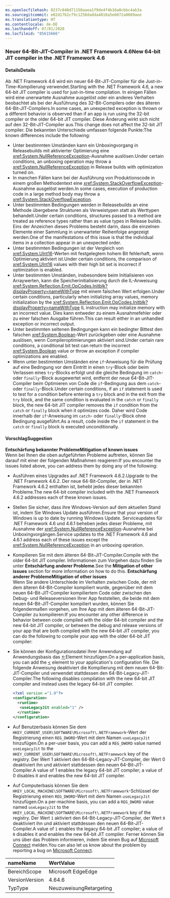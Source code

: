 ```yaml
---
ms.openlocfilehash: 0237c848d71150aaea1f9de4f4b16a0cbbc4ab3a
ms.sourcegitcommit: e02d17b2cf9c1258dadda4810a5e6072a0089aee
ms.translationtype: HT
ms.contentlocale: de-DE
ms.lasthandoff: 07/01/2020
ms.locfileid: "85615666"
---
```

### <a name="new-64-bit-jit-compiler-in-the-net-framework-46"></a><span data-ttu-id="5ff55-101">Neuer 64-Bit-JIT-Compiler in .NET Framework 4.6</span><span class="sxs-lookup"><span data-stu-id="5ff55-101">New 64-bit JIT compiler in the .NET Framework 4.6</span></span>

#### <a name="details"></a><span data-ttu-id="5ff55-102">Details</span><span class="sxs-lookup"><span data-stu-id="5ff55-102">Details</span></span>

<span data-ttu-id="5ff55-103">Ab .NET Framework 4.6 wird ein neuer 64-Bit-JIT-Compiler für die Just-in-Time-Kompilierung verwendet.</span><span class="sxs-lookup"><span data-stu-id="5ff55-103">Starting with the .NET Framework 4.6, a new 64-bit JIT compiler is used for just-in-time compilation.</span></span> <span data-ttu-id="5ff55-104">In einigen Fällen wird eine unerwartete Ausnahme ausgelöst oder ein anderes Verhalten beobachtet als bei der Ausführung des 32-Bit-Compilers oder des älteren 64-Bit-JIT-Compilers.</span><span class="sxs-lookup"><span data-stu-id="5ff55-104">In some cases, an unexpected exception is thrown or a different behavior is observed than if an app is run using the 32-bit compiler or the older 64-bit JIT compiler.</span></span> <span data-ttu-id="5ff55-105">Diese Änderung wirkt sich nicht auf den 32-Bit-JIT-Compiler aus.</span><span class="sxs-lookup"><span data-stu-id="5ff55-105">This change does not affect the 32-bit JIT compiler.</span></span> <span data-ttu-id="5ff55-106">Die bekannten Unterschiede umfassen folgende Punkte:</span><span class="sxs-lookup"><span data-stu-id="5ff55-106">The known differences include the following:</span></span>

- <span data-ttu-id="5ff55-107">Unter bestimmten Umständen kann ein Unboxingvorgang in Releasebuilds mit aktivierter Optimierung eine <xref:System.NullReferenceException>-Ausnahme auslösen.</span><span class="sxs-lookup"><span data-stu-id="5ff55-107">Under certain conditions, an unboxing operation may throw a <xref:System.NullReferenceException> in Release builds with optimization turned on.</span></span>
- <span data-ttu-id="5ff55-108">In manchen Fällen kann bei der Ausführung von Produktionscode in einem großen Methodentext eine <xref:System.StackOverflowException>-Ausnahme ausgelöst werden.</span><span class="sxs-lookup"><span data-stu-id="5ff55-108">In some cases, execution of production code in a large method body may throw a <xref:System.StackOverflowException>.</span></span>
- <span data-ttu-id="5ff55-109">Unter bestimmten Bedingungen werden in Releasebuilds an eine Methode übergebene Strukturen als Verweistypen statt als Werttypen behandelt.</span><span class="sxs-lookup"><span data-stu-id="5ff55-109">Under certain conditions, structures passed to a method are treated as reference types rather than as value types in Release builds.</span></span> <span data-ttu-id="5ff55-110">Eins der Anzeichen dieses Problems besteht darin, dass die einzelnen Elemente einer Sammlung in unerwarteter Reihenfolge angezeigt werden.</span><span class="sxs-lookup"><span data-stu-id="5ff55-110">One of the manifestations of this issue is that the individual items in a collection appear in an unexpected order.</span></span>
- <span data-ttu-id="5ff55-111">Unter bestimmten Bedingungen ist der Vergleich von <xref:System.UInt16>-Werten mit festgelegtem hohem Bit fehlerhaft, wenn Optimierung aktiviert ist.</span><span class="sxs-lookup"><span data-stu-id="5ff55-111">Under certain conditions, the comparison of <xref:System.UInt16> values with their high bit set is incorrect if optimization is enabled.</span></span>
- <span data-ttu-id="5ff55-112">Unter bestimmten Umständen, insbesondere beim Initialisieren von Arraywerten, kann die Speicherinitialisierung durch die IL-Anweisung <xref:System.Reflection.Emit.OpCodes.Initblk?displayProperty=nameWithType> mit einem falschen Wert erfolgen.</span><span class="sxs-lookup"><span data-stu-id="5ff55-112">Under certain conditions, particularly when initializing array values, memory initialization by the <xref:System.Reflection.Emit.OpCodes.Initblk?displayProperty=nameWithType> IL instruction may initialize memory with an incorrect value.</span></span> <span data-ttu-id="5ff55-113">Dies kann entweder zu einem Ausnahmefehler oder zu einer falschen Ausgabe führen.</span><span class="sxs-lookup"><span data-stu-id="5ff55-113">This can result either in an unhandled exception or incorrect output.</span></span>
- <span data-ttu-id="5ff55-114">Unter bestimmten seltenen Bedingungen kann ein bedingter Bittest den falschen <xref:System.Boolean>-Wert zurückgeben oder eine Ausnahme auslösen, wenn Compileroptimierungen aktiviert sind.</span><span class="sxs-lookup"><span data-stu-id="5ff55-114">Under certain rare conditions, a conditional bit test can return the incorrect <xref:System.Boolean> value or throw an exception if compiler optimizations are enabled.</span></span>
- <span data-ttu-id="5ff55-115">Wenn unter bestimmten Umständen eine `if`-Anweisung für die Prüfung auf eine Bedingung vor dem Eintritt in einen `try`-Block oder beim Verlassen eines `try`-Blocks erfolgt und die gleiche Bedingung im `catch`- oder `finally`-Block ausgewertet wird, entfernt der neue 64-Bit-JIT-Compiler beim Optimieren von Code die `if`-Bedingung aus dem `catch`- oder `finally`-Block.</span><span class="sxs-lookup"><span data-stu-id="5ff55-115">Under certain conditions, if an `if` statement is used to test for a condition before entering  a `try` block and in the exit from the `try` block, and the same condition is evaluated in the `catch` or `finally` block, the new 64-bit JIT compiler removes the `if` condition from the `catch` or `finally` block when it optimizes code.</span></span> <span data-ttu-id="5ff55-116">Daher wird Code innerhalb der `if`-Anweisung im `catch`- oder `finally`-Block ohne Bedingung ausgeführt.</span><span class="sxs-lookup"><span data-stu-id="5ff55-116">As a result, code inside the `if` statement in the `catch` or `finally` block is executed unconditionally.</span></span>

#### <a name="suggestion"></a><span data-ttu-id="5ff55-117">Vorschlag</span><span class="sxs-lookup"><span data-stu-id="5ff55-117">Suggestion</span></span>

<span data-ttu-id="5ff55-118">**Entschärfung bekannter Probleme**</span><span class="sxs-lookup"><span data-stu-id="5ff55-118">**Mitigation of known issues**</span></span> <br/> <span data-ttu-id="5ff55-119">Wenn bei Ihnen die oben aufgeführten Probleme auftreten, können Sie darauf mit einer der folgenden Maßnahmen reagieren:</span><span class="sxs-lookup"><span data-stu-id="5ff55-119">If you encounter the issues listed above, you can address them by doing any of the following:</span></span>

- <span data-ttu-id="5ff55-120">Ausführen eines Upgrades auf .NET Framework 4.6.2.</span><span class="sxs-lookup"><span data-stu-id="5ff55-120">Upgrade to the .NET Framework 4.6.2.</span></span> <span data-ttu-id="5ff55-121">Der neue 64-Bit-Compiler, der in .NET Framework 4.6.2 enthalten ist, behebt jedes dieser bekannten Probleme.</span><span class="sxs-lookup"><span data-stu-id="5ff55-121">The new 64-bit compiler included with the .NET Framework 4.6.2 addresses each of these known issues.</span></span>
- <span data-ttu-id="5ff55-122">Stellen Sie sicher, dass ihre Windows-Version auf dem aktuellen Stand ist, indem Sie Windows Update ausführen.</span><span class="sxs-lookup"><span data-stu-id="5ff55-122">Ensure that your version of Windows is up to date by running Windows Update.</span></span> <span data-ttu-id="5ff55-123">Serviceupdates für .NET Framework 4.6 und 4.6.1 beheben jedes dieser Probleme, mit Ausnahme der <xref:System.NullReferenceException>-Ausnahme bei Unboxingvorgängen.</span><span class="sxs-lookup"><span data-stu-id="5ff55-123">Service updates to the .NET Framework 4.6 and 4.6.1 address each of these issues except the <xref:System.NullReferenceException> in an unboxing operation.</span></span>
- <span data-ttu-id="5ff55-124">Kompilieren Sie mit dem älteren 64-Bit-JIT-Compiler.</span><span class="sxs-lookup"><span data-stu-id="5ff55-124">Compile with the older 64-bit JIT compiler.</span></span> <span data-ttu-id="5ff55-125">Informationen zum Vorgehen dazu finden Sie unter **Entschärfung anderer Probleme**.</span><span class="sxs-lookup"><span data-stu-id="5ff55-125">See the **Mitigation of other issues** section for more information on how to do this.</span></span>
<span data-ttu-id="5ff55-126">**Entschärfung anderer Probleme**</span><span class="sxs-lookup"><span data-stu-id="5ff55-126">**Mitigation of other issues**</span></span> <br/> <span data-ttu-id="5ff55-127">Wenn Sie andere Unterschiede im Verhalten zwischen Code, der mit dem älteren 64-Bit-Compiler kompiliert wurde, gegenüber mit dem neuen 64-Bit-JIT-Compiler kompiliertem Code oder zwischen den Debug- und Releaseversionen Ihrer App feststellen, die beide mit dem neuen 64-Bit-JIT-Compiler kompiliert wurden, können Sie folgendermaßen vorgehen, um Ihre App mit dem älteren 64-Bit-JIT-Compiler zu kompilieren:</span><span class="sxs-lookup"><span data-stu-id="5ff55-127">If you encounter any other difference in behavior between code compiled with the older 64-bit compiler and the new 64-bit JIT compiler, or between the debug and release versions of your app that are both compiled with the new 64-bit JIT compiler, you can do the following to compile your app with the older 64-bit JIT compiler:</span></span>

- <span data-ttu-id="5ff55-128">Sie können der Konfigurationsdatei Ihrer Anwendung auf Anwendungsbasis das [<](~/docs/framework/configure-apps/file-schema/runtime/uselegacyjit-element.md)-Element hinzufügen.</span><span class="sxs-lookup"><span data-stu-id="5ff55-128">On a per-application basis, you can add the [<](~/docs/framework/configure-apps/file-schema/runtime/uselegacyjit-element.md) element to your application's configuration file.</span></span> <span data-ttu-id="5ff55-129">Die folgende Anweisung deaktiviert die Kompilierung mit dem neuen 64-Bit-JIT-Compiler und verwendet stattdessen den 64-Bit-Legacy-JIT-Compiler.</span><span class="sxs-lookup"><span data-stu-id="5ff55-129">The following disables compilation with the new 64-bit JIT compiler and instead uses the legacy 64-bit JIT compiler.</span></span>

    ```xml
    <?xml version ="1.0"?>
    <configuration>
      <runtime>
       <useLegacyJit enabled="1" />
      </runtime>
    </configuration>
    ```

- <span data-ttu-id="5ff55-130">Auf Benutzerbasis können Sie dem `HKEY_CURRENT_USER\SOFTWARE\Microsoft\.NETFramework`-Wert der Registrierung einen `REG_DWORD`-Wert mit dem Namen `useLegacyJit` hinzufügen.</span><span class="sxs-lookup"><span data-stu-id="5ff55-130">On a per-user basis, you can add a `REG_DWORD` value named `useLegacyJit` to the `HKEY_CURRENT_USER\SOFTWARE\Microsoft\.NETFramework` key of the registry.</span></span> <span data-ttu-id="5ff55-131">Der Wert 1 aktiviert den 64-Bit-Legacy-JIT-Compiler, der Wert 0 deaktiviert ihn und aktiviert stattdessen den neuen 64-Bit-JIT-Compiler.</span><span class="sxs-lookup"><span data-stu-id="5ff55-131">A value of 1 enables the legacy 64-bit JIT compiler; a value of 0 disables it and enables the new 64-bit JIT compiler.</span></span>
- <span data-ttu-id="5ff55-132">Auf Computerbasis können Sie dem `HKEY_LOCAL_MACHINE\SOFTWARE\Microsoft\.NETFramework`-Schlüssel der Registrierung einen `REG_DWORD`-Wert mit dem Namen `useLegacyJit` hinzufügen.</span><span class="sxs-lookup"><span data-stu-id="5ff55-132">On a per-machine basis, you can add a `REG_DWORD` value named `useLegacyJit` to the `HKEY_LOCAL_MACHINE\SOFTWARE\Microsoft\.NETFramework` key of the registry.</span></span> <span data-ttu-id="5ff55-133">Der Wert `1` aktiviert den 64-Bit-Legacy-JIT-Compiler, der Wert `0` deaktiviert ihn und aktiviert stattdessen den neuen 64-Bit-JIT-Compiler.</span><span class="sxs-lookup"><span data-stu-id="5ff55-133">A value of `1` enables the legacy 64-bit JIT compiler; a value of `0` disables it and enables the new 64-bit JIT compiler.</span></span>
<span data-ttu-id="5ff55-134">Ferner können Sie uns über das Problem informieren, indem Sie einen Bug auf [Microsoft Connect](https://connect.microsoft.com/VisualStudio) melden.</span><span class="sxs-lookup"><span data-stu-id="5ff55-134">You can also let us know about the problem by reporting a bug on [Microsoft Connect](https://connect.microsoft.com/VisualStudio).</span></span>

| <span data-ttu-id="5ff55-135">name</span><span class="sxs-lookup"><span data-stu-id="5ff55-135">Name</span></span>    | <span data-ttu-id="5ff55-136">Wert</span><span class="sxs-lookup"><span data-stu-id="5ff55-136">Value</span></span>       |
|:--------|:------------|
| <span data-ttu-id="5ff55-137">Bereich</span><span class="sxs-lookup"><span data-stu-id="5ff55-137">Scope</span></span>   | <span data-ttu-id="5ff55-138">Microsoft Edge</span><span class="sxs-lookup"><span data-stu-id="5ff55-138">Edge</span></span>        |
| <span data-ttu-id="5ff55-139">Version</span><span class="sxs-lookup"><span data-stu-id="5ff55-139">Version</span></span> | <span data-ttu-id="5ff55-140">4.6</span><span class="sxs-lookup"><span data-stu-id="5ff55-140">4.6</span></span>         |
| <span data-ttu-id="5ff55-141">Typ</span><span class="sxs-lookup"><span data-stu-id="5ff55-141">Type</span></span>    | <span data-ttu-id="5ff55-142">Neuzuweisung</span><span class="sxs-lookup"><span data-stu-id="5ff55-142">Retargeting</span></span> |
